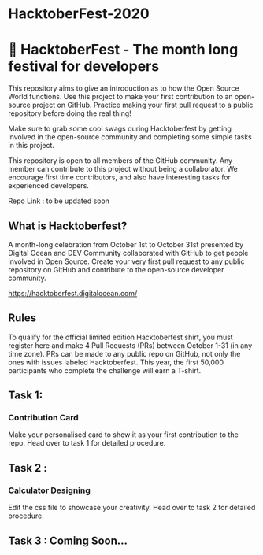 # HacktoberFest-2020

# :dart: HacktoberFest - The month long festival for developers
This repository aims to give an introduction as to how the Open Source World functions. Use this project to make your first contribution to an open-source project on GitHub. Practice making your first pull request to a public repository before doing the real thing!

Make sure to grab some cool swags during Hacktoberfest by getting involved in the open-source community and completing some simple tasks in this project.

This repository is open to all members of the GitHub community. Any member can contribute to this project without being a collaborator. We encourage first time contributors, and also have interesting tasks for experienced developers.

Repo Link : to be updated soon

## What is Hacktoberfest?
A month-long celebration from October 1st to October 31st presented by Digital Ocean and DEV Community collaborated with GitHub to get people involved in Open Source. Create your very first pull request to any public repository on GitHub and contribute to the open-source developer community.

https://hacktoberfest.digitalocean.com/

## Rules
To qualify for the official limited edition Hacktoberfest shirt, you must register here and make 4 Pull Requests (PRs) between October 1-31 (in any time zone). PRs can be made to any public repo on GitHub, not only the ones with issues labeled Hacktoberfest. This year, the first 50,000 participants who complete the challenge will earn a T-shirt.

## Task 1: 
### Contribution Card

Make your personalised card to show it as your first contribution to the repo. 
Head over to task 1 for detailed procedure.


## Task 2 :
### Calculator Designing

Edit the css file to showcase your creativity.
Head over to task 2 for detailed procedure.


## Task 3 : Coming Soon...
